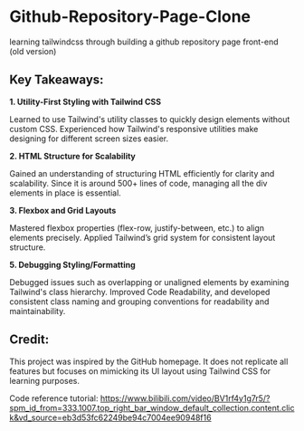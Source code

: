 # Github-Repository-Page-Clone
learning tailwindcss through building a github repository page front-end (old version)

## Key Takeaways:

**1. Utility-First Styling with Tailwind CSS**

Learned to use Tailwind's utility classes to quickly design elements without custom CSS.
Experienced how Tailwind's responsive utilities make designing for different screen sizes easier.

**2. HTML Structure for Scalability**

Gained an understanding of structuring HTML efficiently for clarity and scalability. Since it is around 500+ lines of code, managing all the div elements in place is essential.

**3. Flexbox and Grid Layouts**

Mastered flexbox properties (flex-row, justify-between, etc.) to align elements precisely. Applied Tailwind’s grid system for consistent layout structure.

**5. Debugging Styling/Formatting**

Debugged issues such as overlapping or unaligned elements by examining Tailwind's class hierarchy. Improved Code Readability, and developed consistent class naming and grouping conventions for readability and maintainability.

## Credit: 

This project was inspired by the GitHub homepage. It does not replicate all features but focuses on mimicking its UI layout using Tailwind CSS for learning purposes.

Code reference tutorial: https://www.bilibili.com/video/BV1rf4y1g7r5/?spm_id_from=333.1007.top_right_bar_window_default_collection.content.click&vd_source=eb3d53fc62249be94c7004ee90948f16 
